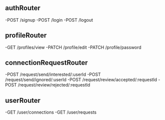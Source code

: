 ## authRouter

-POST /signup
-POST /login
-POST /logout

## profileRouter

-GET /profiles/view
-PATCH /profile/edit
-PATCH /profile/password

## connectionRequestRouter

-POST /request/send/interested/:userId
-POST /request/send/ignored/:userId
-POST /request/review/accepted/:requestId
-POST /request/review/rejected/:requestId


## userRouter
-GET /user/connections
-GET /user/requests